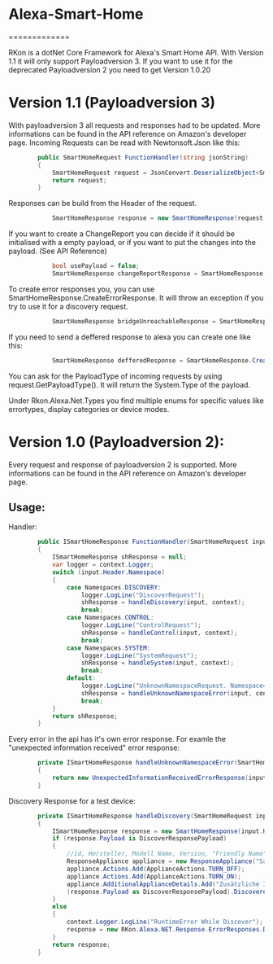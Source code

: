 # Alexa-Smart-Home
=============

RKon is a dotNet Core Framework for Alexa's Smart Home API. With Version 1.1 it will only support Payloadversion 3.
If you want to use it for the deprecated Payloadversion 2 you need to get Version 1.0.20


Version 1.1 (Payloadversion 3)
=============

With payloadversion 3 all requests and responses had to be updated. More informations can be found in the API reference on Amazon's developer page.
Incoming Requests can be read with Newtonsoft.Json like this:
```csharp
        public SmartHomeRequest FunctionHandler(string jsonString)
        {
            SmartHomeRequest request = JsonConvert.DeserializeObject<SmartHomeRequest>(jsonString);
            return request;
        }
```

Responses can be build from the Header of the request. 
```csharp
            SmartHomeResponse response = new SmartHomeResponse(request.Directive.Header);
```

If you want to create a ChangeReport you can decide if it should be initialised with a empty payload, or if you want to put the changes into the payload. (See API Reference)

```csharp
			bool usePayload = false;
            SmartHomeResponse changeReportResponse = SmartHomeResponse.CreateChangeReportEvent(usePayload);
```

To create error responses you, you can use SmartHomeResponse.CreateErrorResponse. It will throw an exception if you try to use it for a discovery request.

```csharp
            SmartHomeResponse bridgeUnreachableResponse = SmartHomeResponse.CreateErrorResponse(request.Directive.Header, ErrorTypes.BRIDGE_UNREACHABLE);
```

If you need to send a deffered response to alexa you can create one like this:

```csharp
            SmartHomeResponse defferedResponse = SmartHomeResponse.CreateDefferedResponse();
```

You can ask for the PayloadType of incoming requests by using request.GetPayloadType(). It will return the System.Type of the payload.

Under Rkon.Alexa.Net.Types you find multiple enums for specific values like errortypes, display categories or device modes.


Version 1.0 (Payloadversion 2):
=============


Every request and response of payloadversion 2 is supported. More informations can be found in the API reference on Amazon's developer page.

Usage:
-------

Handler:

```csharp
        public ISmartHomeResponse FunctionHandler(SmartHomeRequest input, ILambdaContext context)
        {
            ISmartHomeResponse shResponse = null;
            var logger = context.Logger;
            switch (input.Header.Namespace)
            {
                case Namespaces.DISCOVERY:
                    logger.LogLine("DiscoverRequest");
                    shResponse = handleDiscovery(input, context);
                    break;
                case Namespaces.CONTROL:
                    logger.LogLine("ControlRequest");
                    shResponse = handleControl(input, context);
                    break;
                case Namespaces.SYSTEM:
                    logger.LogLine("SystemRequest");
                    shResponse = handleSystem(input, context);
                    break;
                default:
                    logger.LogLine("UnknownNamespaceRequest. Namespace= " + input.Header.Namespace);
                    shResponse = handleUnknownNamespaceError(input, context);
                    break;
            }
            return shResponse;
        }
```

Every error in the api has it's own error response. For examle the "unexpected information received" error response:
```csharp
        private ISmartHomeResponse handleUnknownNamespaceError(SmartHomeRequest input, ILambdaContext context)
        {
            return new UnexpectedInformationReceivedErrorResponse(input.Header, "Namespace");
        }
```

Discovery Response for a test device:
```csharp
        private ISmartHomeResponse handleDiscovery(SmartHomeRequest input, ILambdaContext context)
        {
            ISmartHomeResponse response = new SmartHomeResponse(input.Header);
            if (response.Payload is DiscoverResponsePayload)
            {
                //id, Hersteller, Modell Name, Version, "Friendly Name", "Friendly Description", Ob erreichbar
                ResponseAppliance appliance = new ResponseAppliance("SampleId", "Agentilo GmbH", "ST007", "1.0.1", "Licht Küche", "Licht in der Küche", true);
                appliance.Actions.Add(ApplianceActions.TURN_OFF);
                appliance.Actions.Add(ApplianceActions.TURN_ON);
                appliance.AdditionalApplianceDetails.Add("Zusätzliche Info", "Optionale Infos");
                (response.Payload as DiscoverResponsePayload).DiscoveredAppliances.Add(appliance);
            }
            else
            {
                context.Logger.LogLine("RuntimeError While Discover");
                response = new RKon.Alexa.NET.Response.ErrorResponses.DriverInternalErrorResponse(input.Header);
            }
            return response;
        }
```


